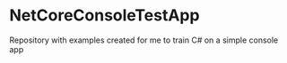 # NetCoreConsoleTestApp
Repository with examples created for me to train C# on a simple console app
